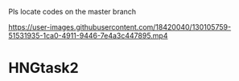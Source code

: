 Pls locate codes on the master branch

https://user-images.githubusercontent.com/18420040/130105759-51531935-1ca0-4911-9446-7e4a3c447895.mp4

# HNGtask2
